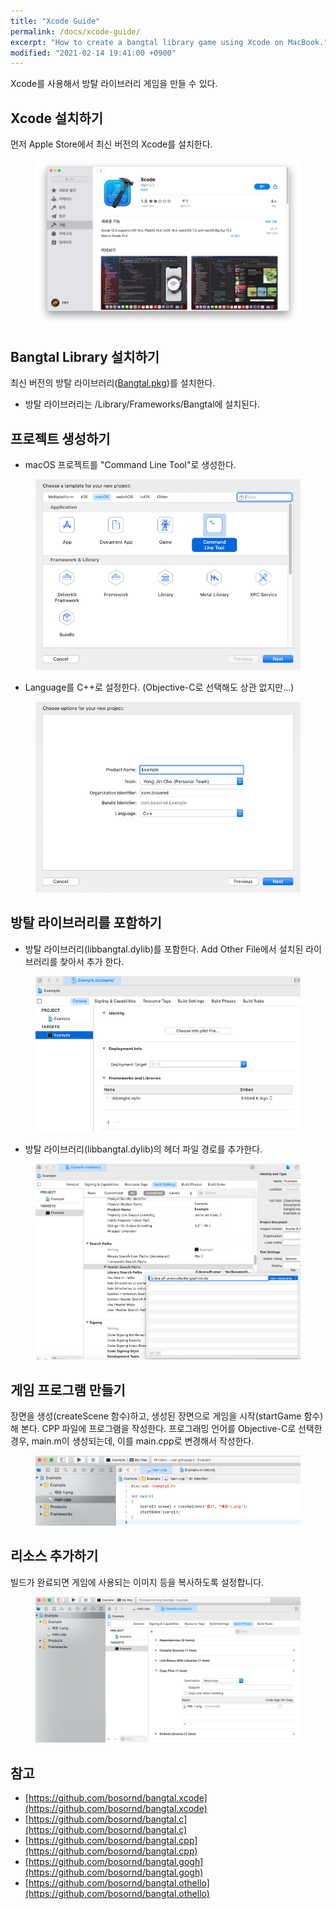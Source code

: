 ```yaml
---
title: "Xcode Guide"
permalink: /docs/xcode-guide/
excerpt: "How to create a bangtal library game using Xcode on MacBook."
modified: "2021-02-14 19:41:00 +0900"
---
```

Xcode를 사용해서 방탈 라이브러리 게임을 만들 수 있다.

## Xcode 설치하기
먼저 Apple Store에서 최신 버전의 Xcode를 설치한다.

<figure>
  <a href="/assets/images/xcode_install.png">
  <img src="/assets/images/xcode_install.png" alt="Apple Store에서 Xcode 설치하기"></a>
</figure>

## Bangtal Library 설치하기
최신 버전의 방탈 라이브러리([Bangtal.pkg](https://github.com/bosornd/bangtal/releases))를 설치한다.
- 방탈 라이브러리는 /Library/Frameworks/Bangtal에 설치된다.

## 프로젝트 생성하기
- macOS 프로젝트를 "Command Line Tool"로 생성한다.
<figure>
  <a href="/assets/images/xcode_create_project1.png">
  <img src="/assets/images/xcode_create_project1.png" alt="프로젝트 생성하기"></a>
</figure>

- Language를 C++로 설정한다. (Objective-C로 선택해도 상관 없지만...)
<figure>
  <a href="/assets/images/xcode_create_project2.png">
  <img src="/assets/images/xcode_create_project2.png" alt="프로그래밍 언어 C++ 선택하기"></a>
</figure>

## 방탈 라이브러리를 포함하기
- 방탈 라이브러리(libbangtal.dylib)를 포함한다. Add Other File에서 설치된 라이브러리를 찾아서 추가 한다.
<figure>
  <a href="/assets/images/xcode_add_library.png">
  <img src="/assets/images/xcode_add_library.png" alt="방탈 라이브러리 포함하기"></a>
</figure>

- 방탈 라이브러리(libbangtal.dylib)의 헤더 파일 경로를 추가한다.
<figure>
  <a href="/assets/images/xcode_add_header_path.png">
  <img src="/assets/images/xcode_add_header_path.png" alt="방탈 라이브러리 헤더 포함하기"></a>
</figure>

## 게임 프로그램 만들기
장면을 생성(createScene 함수)하고, 생성된 장면으로 게임을 시작(startGame 함수)해 본다.
CPP 파일에 프로그램을 작성한다.
프로그래밍 언어를 Objective-C로 선택한 경우, main.m이 생성되는데, 이를 main.cpp로 변경해서 작성한다.

<figure>
  <a href="/assets/images/xcode_program.png">
  <img src="/assets/images/xcode_program.png" alt="게임 프로그램 만들기"></a>
</figure>

## 리소스 추가하기
빌드가 완료되면 게임에 사용되는 이미지 등을 복사하도록 설정합니다.

<figure>
  <a href="/assets/images/xcode_resources.png">
  <img src="/assets/images/xcode_resources.png" alt="리소스 추가하기"></a>
</figure>

## 참고
- [https://github.com/bosornd/bangtal.xcode](https://github.com/bosornd/bangtal.xcode)
- [https://github.com/bosornd/bangtal.c](https://github.com/bosornd/bangtal.c)
- [https://github.com/bosornd/bangtal.cpp](https://github.com/bosornd/bangtal.cpp)
- [https://github.com/bosornd/bangtal.gogh](https://github.com/bosornd/bangtal.gogh)
- [https://github.com/bosornd/bangtal.othello](https://github.com/bosornd/bangtal.othello)
